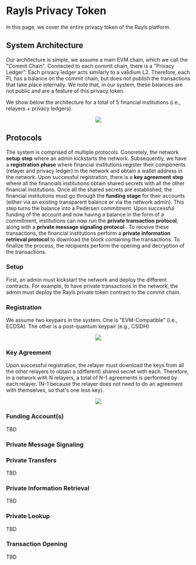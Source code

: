 # Rayls Privacy Token
In this page, we cover the entire privacy token of the Rayls platform. 

## System Architecture
Our architecture is simple, we assume a main EVM chain, which we call the "Commit Chain". Connected to each commit chain, there is a "Privacy Ledger". Each privacy ledger acts similarly to a validium L2. Therefore, each PL has a balance on the commit chain, but does not publish the transactions that take place internally. We note that, in our system, these balances are not public and are a feature of this privacy token.

We show below the architecture for a total of 5 financial institutions (i.e., relayers + privacy ledgers).

<p align="center">
  <img src="https://github.com/yaksetig/zktoken/blob/main/figures/rayls_architecture.png" />
</p>


## Protocols
The system is comprised of multiple protocols. Concretely, the network **setup step** where an admin kickstarts the network. Subsequently, we have a **registration phase** where financial institutions register their components (relayer and privacy ledger) in the network and obtain a wallet address in the network. Upon successful registration, there is a **key agreement step** where all the financials institutions obtain shared secrets with all the other financial institutions. Once all the shared secrets are established, the financial institutions must go through the **funding stage** for their accounts (either via an existing transparent balance or via the network admin). This step turns the balance into a Pedersen commitment. Upon successful funding of the account and now having a balance in the form of a commitment, institutions can now run the **private transaction protocol**, along with a **private message signaling protocol** . To receive these transactions, the financial institutions perform a **private information retrieval protocol** to download the block containing the transactions. To finalize the process, the recipients perform the opening and decryption of the transactions. 

### Setup
First, an admin must kickstart the network and deploy the different contracts. For example, to have private transactions in the network, the admin must deploy the Rayls private token contract to the commit chain. 

### Registration
We assume two keypairs in the system. One is "EVM-Compatible" (i.e., ECDSA). The other is a post-quantum keypair (e.g., CSIDH)

<p align="center">
  <img src="https://github.com/yaksetig/zktoken/blob/main/figures/key_registration.png" />
</p>

### Key Agreement
Upon successful registration, the relayer must download the keys from all the other relayers to obtain a (different) shared secret with each. Therefore, in a network with N relayers, a total of N-1 agreements is performed by each relayer. (N-1 because the relayer does not need to do an agreement with themselves, so that's one less key).

<p align="center">
  <img src="https://github.com/yaksetig/zktoken/blob/main/figures/key_agreement.png" />
</p>

### Funding Account(s)
TBD

### Private Message Signaling

### Private Transfers
TBD

### Private Information Retrieval
TBD

### Private Lookup
TBD

### Transaction Opening
TBD


